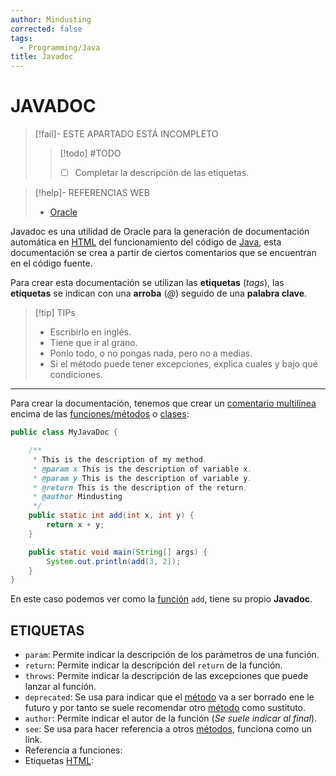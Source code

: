 ```yaml
---
author: Mindusting
corrected: false
tags:
  - Programming/Java
title: Javadoc
---
```


# JAVADOC

> [!fail]- ESTE APARTADO ESTÁ INCOMPLETO
> > [!todo] #TODO
> > - [ ] Completar la descripción de las etiquetas.

> [!help]- REFERENCIAS WEB
> - [Oracle](https://www.oracle.com/es/technical-resources/articles/java/javadoc-tool.html)

Javadoc es una utilidad de Oracle para la generación de documentación automática en [HTML](../html/html.md) del funcionamiento del código de [Java](java.md), esta documentación se crea a partir de ciertos comentarios que se encuentran en el código fuente.

Para crear esta documentación se utilizan las **etiquetas** (*tags*), las **etiquetas** se indican con una **arroba** (*@*) seguido de una **palabra clave**.

> [!tip] TIPs
> - Escribirlo en inglés.
> - Tiene que ir al grano.
> - Ponlo todo, o no pongas nada, pero no a medias.
> - Si el método puede tener excepciones, explica cuales y bajo qué condiciones.

---

Para crear la documentación, tenemos que crear un [comentario multilínea](java_comments.md) encima de las [funciones/métodos](java_method.md) o [clases](java_class.md):

```java
public class MyJavaDoc {

    /**
     * This is the description of my method.
     * @param x This is the description of variable x.
     * @param y This is the description of variable y.
     * @return This is the description of the return.
     * @author Mindusting
     */
    public static int add(int x, int y) {
        return x + y;
    }

    public static void main(String[] args) {
        System.out.println(add(3, 2));
    }
}
```

En este caso podemos ver como la [función](java_method.md) `add`, tiene su propio **Javadoc**.

## ETIQUETAS

- `param`: Permite indicar la descripción de los parámetros de una función.
- `return`: Permite indicar la descripción del `return` de la función.
- `throws`: Permite indicar la descripción de las excepciones que puede lanzar al función.
- `deprecated`: Se usa para indicar que el [método](java_method.md) va a ser borrado ene le futuro y por tanto se suele recomendar otro [método](java_method.md) como sustituto.
- `author`: Permite indicar el autor de la función (*Se suele indicar al final*).
- `see`: Se usa para hacer referencia a otros [métodos](java_method.md), funciona como un link.
- Referencia a funciones:
- Etiquetas [HTML](../html/html.md):

